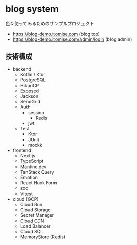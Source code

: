 # blog system

色々使ってみるためのサンプルプロジェクト

- https://blog-demo.itomise.com (blog top)
- https://blog-demo.itomise.com/admin/login (blog admin)

## 技術構成

- backend
  - Kotlin / Ktor
  - PostgreSQL
  - HikariCP
  - Exposed
  - Jackson
  - SendGrid
  - Auth
    - session
      - Redis
    - jwt
  - Test
    - Ktor
    - JUnit
    - mockk
- frontend
  - Next.js
  - TypeScript
  - Mantine.dev
  - TanStack Query
  - Emotion
  - React Hook Form
  - zod
  - Vitest
- cloud (GCP)
  - Cloud Run
  - Cloud Storage
  - Secret Manager
  - Cloud CDN
  - Load Balancer
  - Cloud SQL
  - MemoryStore (Redis)
